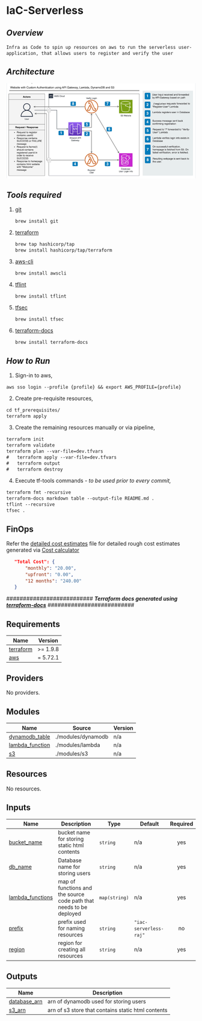 # IaC-Serverless
    
## _Overview_

    Infra as Code to spin up resources on aws to run the serverless user-application, that allows users to register and verify the user

## _Architecture_

![](/images/user_application_iac_architecture.png)

## _Tools required_

1. [git](https://git-scm.com/downloads)
   ``` shell
   brew install git
   ```
2. [terraform](https://developer.hashicorp.com/terraform/install)
   ``` shell
   brew tap hashicorp/tap
   brew install hashicorp/tap/terraform
   ```
3. [aws-cli](https://github.com/aws/aws-cli)
   ``` shell
   brew install awscli
   ```
5. [tflint](https://github.com/terraform-linters/tflint)
   ``` shell
   brew install tflint
   ```
6. [tfsec](https://aquasecurity.github.io/tfsec/v0.63.1/getting-started/installation/)
   ``` shell
   brew install tfsec
   ```
7. [terraform-docs](https://terraform-docs.io/user-guide/installation/)
   ``` shell
   brew install terraform-docs
   ```

## _How to Run_
   1. Sign-in to aws,
   ```shell
   aws sso login --profile {profile} && export AWS_PROFILE={profile}
   ```
   2. Create pre-requisite resources,
   ```shell
   cd tf_prerequisites/
   terraform apply
```
   3. Create the remaining resources manually or via pipeline,
   ```shell
   terraform init
   terraform validate
   terraform plan --var-file=dev.tfvars
#   terraform apply --var-file=dev.tfvars
#   terraform output
#   terraform destroy
   ```
   4. Execute tf-tools commands - _to be used prior to every commit,_
   ```shell
   terraform fmt -recursive
   terraform-docs markdown table --output-file README.md .
   tflint --recursive
   tfsec .
   ```

## FinOps

Refer the [detailed cost estimates](finOps/iac-serverless-raj_estimate.json) file for detailed rough cost estimates generated via [Cost calculator](https://calculator.aws/#/)
 ``` json
	"Total Cost": {
		"monthly": "20.00",
		"upfront": "0.00",
		"12 months": "240.00"
	}
  ``` 

########################## **_Terraform docs generated using [terraform-docs](https://terraform-docs.io/user-guide/installation/)_** ##########################

<!-- BEGIN_TF_DOCS -->
## Requirements

| Name | Version |
|------|---------|
| <a name="requirement_terraform"></a> [terraform](#requirement\_terraform) | >= 1.9.8 |
| <a name="requirement_aws"></a> [aws](#requirement\_aws) | = 5.72.1 |

## Providers

No providers.

## Modules

| Name | Source | Version |
|------|--------|---------|
| <a name="module_dynamodb_table"></a> [dynamodb\_table](#module\_dynamodb\_table) | ./modules/dynamodb | n/a |
| <a name="module_lambda_function"></a> [lambda\_function](#module\_lambda\_function) | ./modules/lambda | n/a |
| <a name="module_s3"></a> [s3](#module\_s3) | ./modules/s3 | n/a |

## Resources

No resources.

## Inputs

| Name | Description | Type | Default | Required |
|------|-------------|------|---------|:--------:|
| <a name="input_bucket_name"></a> [bucket\_name](#input\_bucket\_name) | bucket name for storing static html contents | `string` | n/a | yes |
| <a name="input_db_name"></a> [db\_name](#input\_db\_name) | Database name for storing users | `string` | n/a | yes |
| <a name="input_lambda_functions"></a> [lambda\_functions](#input\_lambda\_functions) | map of functions and the source code path that needs to be deployed | `map(string)` | n/a | yes |
| <a name="input_prefix"></a> [prefix](#input\_prefix) | prefix used for naming resources | `string` | `"iac-serverless-raj"` | no |
| <a name="input_region"></a> [region](#input\_region) | region for creating all resources | `string` | n/a | yes |

## Outputs

| Name | Description |
|------|-------------|
| <a name="output_database_arn"></a> [database\_arn](#output\_database\_arn) | arn of dynamodb used for storing users |
| <a name="output_s3_arn"></a> [s3\_arn](#output\_s3\_arn) | arn of s3 store that contains static html contents |
<!-- END_TF_DOCS -->